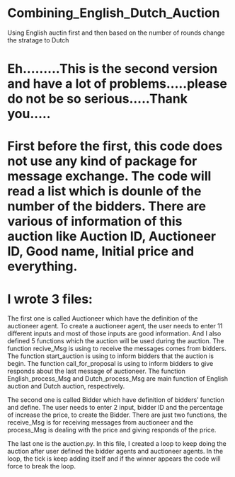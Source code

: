 # Combining_English_Dutch_Auction
Using English auctin first and then based on the number of rounds change the stratage to Dutch


# Eh.........This is the second version and have a lot of problems.....please do not be so serious.....Thank you.....


# First before the first, this code does not use any kind of package for message exchange. The code will read a list which is dounle of the number of the bidders. There are various of information of this auction like Auction ID, Auctioneer ID, Good name, Initial price and everything.

# I wrote 3 files:
The first one is called Auctioneer which have the definition of the auctioneer agent. 
To create a auctioneer agent, the user needs to enter 11 different inputs and most of those inputs are good information. 
And I also defined 5 functions which the auction will be used during the auction. 
The function recive_Msg is using to receive the messages comes from bidders. 
The function start_auction is using to inform bidders that the auction is begin. 
The function call_for_proposal is using to inform bidders to give responds about the last message of auctioneer. 
The function English_process_Msg and Dutch_process_Msg are main function of English auction and Dutch auction, respectively.

The second one is called Bidder which have definition of bidders’ function and define. 
The user needs to enter 2 input, bidder ID and the percentage of increase the price, to create the Bidder. 
There are just two functions, the receive_Msg is for receiving messages from auctioneer and the process_Msg is dealing with the price and giving responds of the price.

The last one is the auction.py. 
In this file, I created a loop to keep doing the auction after user defined the bidder agents and auctioneer agents. 
In the loop, the tick is keep adding itself and if the winner appears the code will force to break the loop.
